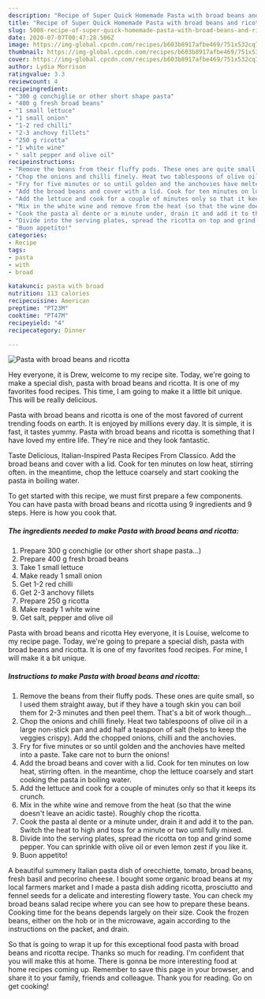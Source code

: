 ```yaml
---
description: "Recipe of Super Quick Homemade Pasta with broad beans and ricotta"
title: "Recipe of Super Quick Homemade Pasta with broad beans and ricotta"
slug: 5008-recipe-of-super-quick-homemade-pasta-with-broad-beans-and-ricotta
date: 2020-07-07T00:47:28.506Z
image: https://img-global.cpcdn.com/recipes/b603b8917afbe469/751x532cq70/pasta-with-broad-beans-and-ricotta-recipe-main-photo.jpg
thumbnail: https://img-global.cpcdn.com/recipes/b603b8917afbe469/751x532cq70/pasta-with-broad-beans-and-ricotta-recipe-main-photo.jpg
cover: https://img-global.cpcdn.com/recipes/b603b8917afbe469/751x532cq70/pasta-with-broad-beans-and-ricotta-recipe-main-photo.jpg
author: Lydia Morrison
ratingvalue: 3.3
reviewcount: 4
recipeingredient:
- "300 g conchiglie or other short shape pasta"
- "400 g fresh broad beans"
- "1 small lettuce"
- "1 small onion"
- "1-2 red chilli"
- "2-3 anchovy fillets"
- "250 g ricotta"
- "1 white wine"
- " salt pepper and olive oil"
recipeinstructions:
- "Remove the beans from their fluffy pods. These ones are quite small, so I used them straight away, but if they have a tough skin you can boil them for 2-3 minutes and then peel them. That&#39;s a bit of work though..."
- "Chop the onions and chilli finely. Heat two tablespoons of olive oil in a large non-stick pan and add half a teaspoon of salt (helps to keep the veggies crispy). Add the chopped onions, chilli and the anchovies."
- "Fry for five minutes or so until golden and the anchovies have melted into a paste. Take care not to burn the onions!"
- "Add the broad beans and cover with a lid. Cook for ten minutes on low heat, stirring often. in the meantime, chop the lettuce coarsely and start cooking the pasta in boiling water."
- "Add the lettuce and cook for a couple of minutes only so that it keeps its crunch."
- "Mix in the white wine and remove from the heat (so that the wine doesn&#39;t leave an acidic taste). Roughly chop the ricotta."
- "Cook the pasta al dente or a minute under, drain it and add it to the pan. Switch the heat to high and toss for a minute or two until fully mixed."
- "Divide into the serving plates, spread the ricotta on top and grind some pepper. You can sprinkle with olive oil or even lemon zest if you like it."
- "Buon appetito!"
categories:
- Recipe
tags:
- pasta
- with
- broad

katakunci: pasta with broad 
nutrition: 113 calories
recipecuisine: American
preptime: "PT23M"
cooktime: "PT47M"
recipeyield: "4"
recipecategory: Dinner

---
```



![Pasta with broad beans and ricotta](https://img-global.cpcdn.com/recipes/b603b8917afbe469/751x532cq70/pasta-with-broad-beans-and-ricotta-recipe-main-photo.jpg)

Hey everyone, it is Drew, welcome to my recipe site. Today, we're going to make a special dish, pasta with broad beans and ricotta. It is one of my favorites food recipes. This time, I am going to make it a little bit unique. This will be really delicious.

Pasta with broad beans and ricotta is one of the most favored of current trending foods on earth. It is enjoyed by millions every day. It is simple, it is fast, it tastes yummy. Pasta with broad beans and ricotta is something that I have loved my entire life. They're nice and they look fantastic.

Taste Delicious, Italian-Inspired Pasta Recipes From Classico. Add the broad beans and cover with a lid. Cook for ten minutes on low heat, stirring often. in the meantime, chop the lettuce coarsely and start cooking the pasta in boiling water.


To get started with this recipe, we must first prepare a few components. You can have pasta with broad beans and ricotta using 9 ingredients and 9 steps. Here is how you cook that.

<!--inarticleads1-->

##### The ingredients needed to make Pasta with broad beans and ricotta:

1. Prepare 300 g conchiglie (or other short shape pasta...)
1. Prepare 400 g fresh broad beans
1. Take 1 small lettuce
1. Make ready 1 small onion
1. Get 1-2 red chilli
1. Get 2-3 anchovy fillets
1. Prepare 250 g ricotta
1. Make ready 1 white wine
1. Get  salt, pepper and olive oil


Pasta with broad beans and ricotta Hey everyone, it is Louise, welcome to my recipe page. Today, we&#39;re going to prepare a special dish, pasta with broad beans and ricotta. It is one of my favorites food recipes. For mine, I will make it a bit unique. 

<!--inarticleads2-->

##### Instructions to make Pasta with broad beans and ricotta:

1. Remove the beans from their fluffy pods. These ones are quite small, so I used them straight away, but if they have a tough skin you can boil them for 2-3 minutes and then peel them. That&#39;s a bit of work though...
1. Chop the onions and chilli finely. Heat two tablespoons of olive oil in a large non-stick pan and add half a teaspoon of salt (helps to keep the veggies crispy). Add the chopped onions, chilli and the anchovies.
1. Fry for five minutes or so until golden and the anchovies have melted into a paste. Take care not to burn the onions!
1. Add the broad beans and cover with a lid. Cook for ten minutes on low heat, stirring often. in the meantime, chop the lettuce coarsely and start cooking the pasta in boiling water.
1. Add the lettuce and cook for a couple of minutes only so that it keeps its crunch.
1. Mix in the white wine and remove from the heat (so that the wine doesn&#39;t leave an acidic taste). Roughly chop the ricotta.
1. Cook the pasta al dente or a minute under, drain it and add it to the pan. Switch the heat to high and toss for a minute or two until fully mixed.
1. Divide into the serving plates, spread the ricotta on top and grind some pepper. You can sprinkle with olive oil or even lemon zest if you like it.
1. Buon appetito!


A beautiful summery Italian pasta dish of orecchiette, tomato, broad beans, fresh basil and pecorino cheese. I bought some organic broad beans at my local farmers market and I made a pasta dish adding ricotta, prosciutto and fennel seeds for a delicate and interesting flowery taste. You can check my broad beans salad recipe where you can see how to prepare these beans. Cooking time for the beans depends largely on their size. Cook the frozen beans, either on the hob or in the microwave, again according to the instructions on the packet, and drain. 

So that is going to wrap it up for this exceptional food pasta with broad beans and ricotta recipe. Thanks so much for reading. I'm confident that you will make this at home. There is gonna be more interesting food at home recipes coming up. Remember to save this page in your browser, and share it to your family, friends and colleague. Thank you for reading. Go on get cooking!
